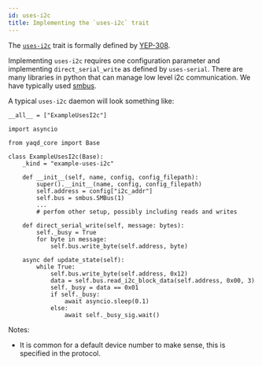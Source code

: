 ```yaml
---
id: uses-i2c
title: Implementing the `uses-i2c` trait
---
```


The [`uses-i2c`](https://yaq.fyi/traits/uses-i2c) trait is formally defined by [YEP-308](https://yeps.yaq.fyi/308).

Implementing `uses-i2c` requires one configuration parameter and implementing
`direct_serial_write` as defined by `uses-serial`.
There are many libraries in python that can manage low level i2c
communication. We have typically used
[smbus](https://pypi.org/project/smbus/).

A typical `uses-i2c` daemon will look something like:

```
__all__ = ["ExampleUsesI2c"]

import asyncio

from yaqd_core import Base

class ExampleUsesI2c(Base):
    _kind = "example-uses-i2c"

    def __init__(self, name, config, config_filepath):
        super().__init__(name, config, config_filepath)
        self.address = config["i2c_addr"]
        self.bus = smbus.SMBus(1)
        ...
        # perfom other setup, possibly including reads and writes

    def direct_serial_write(self, message: bytes):
        self._busy = True
        for byte in message:
            self.bus.write_byte(self.address, byte)

    async def update_state(self):
        while True:
            self.bus.write_byte(self.address, 0x12)
            data = self.bus.read_i2c_block_data(self.address, 0x00, 3)
            self._busy = data == 0x01
            if self._busy:
                await asyncio.sleep(0.1)
            else:
                await self._busy_sig.wait()
```

Notes:
- It is common for a default device number to make sense, this is specified in the protocol.

